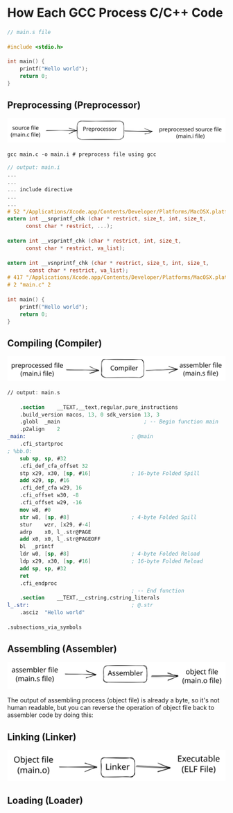 # How Each GCC Process C/C++ Code

```c
// main.s file 

#include <stdio.h>

int main() {
    printf("Hello world");
    return 0;
}
```

## Preprocessing (Preprocessor)

<img src="../.gitbook/assets/file.excalidraw (2).svg" alt="" class="gitbook-drawing">

`gcc main.c -o main.i # preprocess file using gcc`

```c
// output: main.i
...
...
... include directive
...
...
# 52 "/Applications/Xcode.app/Contents/Developer/Platforms/MacOSX.platform/Developer/SDKs/MacOSX.sdk/usr/include/secure/_stdio.h" 3 4
extern int __snprintf_chk (char * restrict, size_t, int, size_t,
      const char * restrict, ...);
      
extern int __vsprintf_chk (char * restrict, int, size_t,
      const char * restrict, va_list);

extern int __vsnprintf_chk (char * restrict, size_t, int, size_t,
       const char * restrict, va_list);
# 417 "/Applications/Xcode.app/Contents/Developer/Platforms/MacOSX.platform/Developer/SDKs/MacOSX.sdk/usr/include/stdio.h" 2 3 4
# 2 "main.c" 2

int main() {
    printf("Hello world");
    return 0;
}
```

## Compiling (Compiler)

<img src="../.gitbook/assets/file.excalidraw.svg" alt="" class="gitbook-drawing">

```nasm
// output: main.s

	.section	__TEXT,__text,regular,pure_instructions
	.build_version macos, 13, 0	sdk_version 13, 3
	.globl	_main                           ; -- Begin function main
	.p2align	2
_main:                                  ; @main
	.cfi_startproc
; %bb.0:
	sub	sp, sp, #32
	.cfi_def_cfa_offset 32
	stp	x29, x30, [sp, #16]             ; 16-byte Folded Spill
	add	x29, sp, #16
	.cfi_def_cfa w29, 16
	.cfi_offset w30, -8
	.cfi_offset w29, -16
	mov	w8, #0
	str	w8, [sp, #8]                    ; 4-byte Folded Spill
	stur	wzr, [x29, #-4]
	adrp	x0, l_.str@PAGE
	add	x0, x0, l_.str@PAGEOFF
	bl	_printf
	ldr	w0, [sp, #8]                    ; 4-byte Folded Reload
	ldp	x29, x30, [sp, #16]             ; 16-byte Folded Reload
	add	sp, sp, #32
	ret
	.cfi_endproc
                                        ; -- End function
	.section	__TEXT,__cstring,cstring_literals
l_.str:                                 ; @.str
	.asciz	"Hello world"

.subsections_via_symbols
```

## Assembling (Assembler)

<img src="../.gitbook/assets/file.excalidraw (3).svg" alt="" class="gitbook-drawing">

The output of assembling process (object file) is already a byte, so it's not human readable, but you can reverse the operation of object file back to assembler code by doing this:



## Linking (Linker)



<img src="../.gitbook/assets/file.excalidraw (1).svg" alt="" class="gitbook-drawing">

## Loading (Loader)
